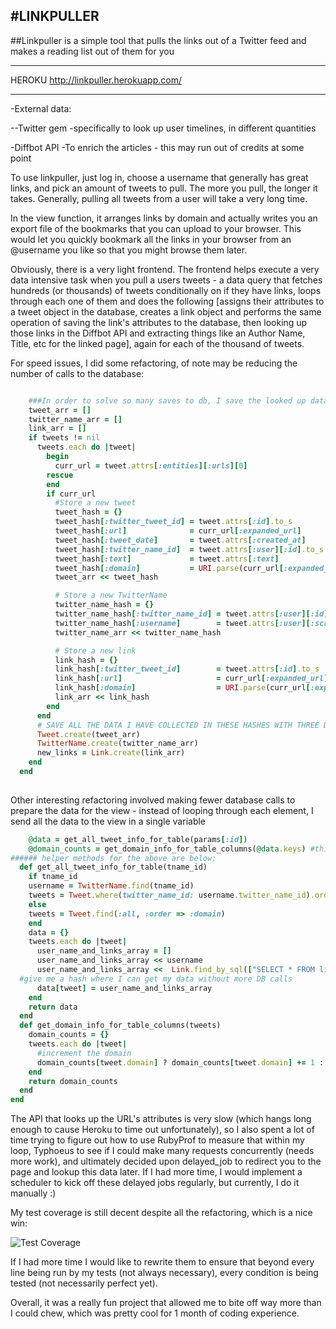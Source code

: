 #LINKPULLER
---
##Linkpuller is a simple tool that pulls the links out of a Twitter feed and makes a reading list out of them for you

---

HEROKU http://linkpuller.herokuapp.com/

---


-External data:

--Twitter gem
    -specifically to look up user timelines, in different quantities


  -Diffbot API
    -To enrich the articles - this may run out of credits at some point
    
To use linkpuller, just log in, choose a username that generally has great links, and pick an amount of tweets to pull. The more you pull, the longer it takes. Generally, pulling all tweets from a user will take a very long time.

In the view function, it arranges links by domain and actually writes you an export file of the bookmarks that you can upload to your browser. This would let you quickly bookmark all the links in your browser from an @username you like so that you might browse them later.


Obviously, there is a very light frontend. The frontend helps execute a very data intensive task when you pull a users tweets - a data query that fetches hundreds (or thousands) of tweets conditionally on if they have links, loops through each one of them and does the following [assigns their attributes to a tweet object in the database, creates a link object and performs the same operation of saving the link's attributes to the database, then looking up those links in the Diffbot API and extracting things like an Author Name, Title, etc for the linked page], again for each of the thousand of tweets.

For speed issues, I did some refactoring, of note may be reducing the number of calls to the database:

```ruby

    ###In order to solve so many saves to db, I save the looked up data to arrays
    tweet_arr = []
    twitter_name_arr = []
    link_arr = []
    if tweets != nil
      tweets.each do |tweet|
        begin 
          curr_url = tweet.attrs[:entities][:urls][0]
        rescue 
        end
        if curr_url 
          #Store a new tweet
          tweet_hash = {}
          tweet_hash[:twitter_tweet_id] = tweet.attrs[:id].to_s
          tweet_hash[:url]              = curr_url[:expanded_url]
          tweet_hash[:tweet_date]       = tweet.attrs[:created_at]
          tweet_hash[:twitter_name_id]  = tweet.attrs[:user][:id].to_s
          tweet_hash[:text]             = tweet.attrs[:text]
          tweet_hash[:domain]           = URI.parse(curr_url[:expanded_url]).host
          tweet_arr << tweet_hash  

          # Store a new TwitterName
          twitter_name_hash = {}
          twitter_name_hash[:twitter_name_id] = tweet.attrs[:user][:id].to_s #if this already exists, the user is not remade
          twitter_name_hash[:username]        = tweet.attrs[:user][:screen_name]
          twitter_name_arr << twitter_name_hash

          # Store a new link
          link_hash = {}
          link_hash[:twitter_tweet_id]        = tweet.attrs[:id].to_s
          link_hash[:url]                     = curr_url[:expanded_url]
          link_hash[:domain]                  = URI.parse(curr_url[:expanded_url]).host
          link_arr << link_hash
        end
      end
      # SAVE ALL THE DATA I HAVE COLLECTED IN THESE HASHES WITH THREE DB CALLS
      Tweet.create(tweet_arr)
      TwitterName.create(twitter_name_arr)
      new_links = Link.create(link_arr)
    end
  end
  
```

Other interesting refactoring involved making fewer database calls to prepare the data for the view - instead of looping through each element, I send all the data to the view in a single variable

```ruby
    @data = get_all_tweet_info_for_table(params[:id])
    @domain_counts = get_domain_info_for_table_columns(@data.keys) #this method takes just the tweets
###### helper methods for the above are below:
  def get_all_tweet_info_for_table(tname_id)
    if tname_id
    username = TwitterName.find(tname_id)
    tweets = Tweet.where(twitter_name_id: username.twitter_name_id).order(:domain)
    else
    tweets = Tweet.find(:all, :order => :domain)
    end
    data = {}
    tweets.each do |tweet|
      user_name_and_links_array = []
      user_name_and_links_array << username
      user_name_and_links_array <<  Link.find_by_sql(["SELECT * FROM links WHERE twitter_tweet_id = ?", tweet.twitter_tweet_id])
  #give me a hash where I can get my data without more DB calls
      data[tweet] = user_name_and_links_array
    end
    return data
  end
  def get_domain_info_for_table_columns(tweets)
    domain_counts = {}
    tweets.each do |tweet|
      #increment the domain
      domain_counts[tweet.domain] ? domain_counts[tweet.domain] += 1 : domain_counts[tweet.domain] = 1
    end
    return domain_counts
  end
end

```

The API that looks up the URL's attributes is very slow (which hangs long enough to cause Heroku to time out unfortunately), so I also spent a lot of time trying to figure out how to use RubyProf to measure that within my loop, Typhoeus to see if I could make many requests concurrently (needs more work), and ultimately decided upon delayed_job to redirect you to the page and lookup this data later. If I had more time, I would implement a scheduler to kick off these delayed jobs regularly, but currently, I do it manually :)

My test coverage is still decent despite all the refactoring, which is a nice win:

![Test Coverage](http://content.screencast.com/users/MichaelMuse/folders/Jing/media/aed9443e-3e21-49bb-b011-d2d419579cf5/00000018.png)

If I had more time I would like to rewrite them to ensure that beyond every line being run by my tests (not always necessary), every condition is being tested (not necessarily perfect yet).

Overall, it was a really fun project that allowed me to bite off way more than I could chew, which was pretty cool for 1 month of coding experience.
